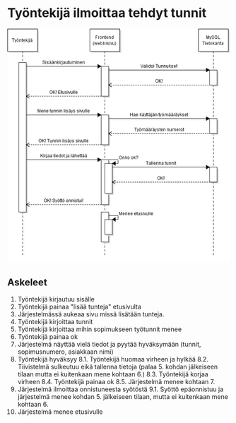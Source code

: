 # Työntekijä ilmoittaa tehdyt tunnit
![](Kuvat/tt_lisaa_tunnit_asiakaspolku.png.png)

## Askeleet
1. Työntekijä kirjautuu sisälle
2. Työntekijä painaa "lisää tunteja" etusivulta
3. Järjestelmässä aukeaa sivu missä lisätään tunteja.
4. Työntekijä kirjoittaa tunnit
5. Työntekijä kirjoittaa mihin sopimukseen työtunnit menee
6. Työntekijä painaa ok
7. Järjestelmä näyttää vielä tiedot ja pyytää hyväksymään (tunnit, sopimusnumero, asiakkaan nimi)
8. Työntekijä hyväksyy
8.1. Työntekijä huomaa virheen ja hylkää
8.2. Tiivistelmä sulkeutuu eikä tallenna tietoja (palaa 5. kohdan jälkeiseen tilaan mutta ei kuitenkaan mene kohtaan 6.)
8.3. Työntekijä korjaa virheen
8.4. Työntekijä painaa ok
8.5. Järjestelmä menee kohtaan 7.
9. Järjestelmä ilmoittaa onnistuneesta syötöstä
9.1. Syöttö epäonnistuu ja järjestelmä menee kohdan 5. jälkeiseen tilaan, mutta ei kuitenkaan mene kohtaan 6.
10. Järjestelmä menee etusivulle
